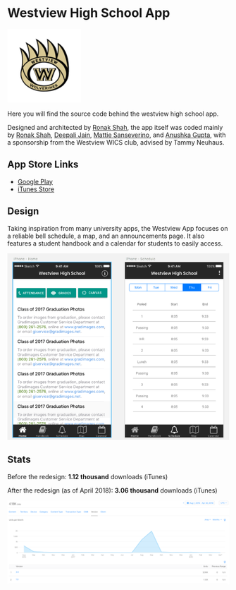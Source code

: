 # Westview High School App
![Logo](images/logo.png)

Here you will find the source code behind the westview high school app.

Designed and architected by [Ronak Shah](https://github.com/ronakdev), the app itself was coded mainly by [Ronak Shah](https://github.com/ronakdev/), [Deepali Jain](https://github.com/deepalijain), [Mattie Sanseverino](https://github.com/mattiesansev), and [Anushka Gupta](https://github.com/anug8628), with a sponsorship from the Westview WICS club, advised by Tammy Neuhaus.

## App Store Links

- [Google Play](https://play.google.com/store/apps/details?id=io.westviewapp.official&hl=en)
- [iTunes Store](https://itunes.apple.com/us/app/westview-high-school/id1141734049?mt=8)

## Design

Taking inspiration from many university apps, the Westview App focuses on a reliable bell schedule, a map, and an announcements page. It also features a student handbook and a calendar for students to easily access. 

![Screenshot of Design from Sketch](images/design.png)

## Stats

Before the redesign: **1.12 thousand** downloads (iTunes)

After the redesign (as of April 2018): **3.06 thousand** downloads (iTunes)

![Screenshot of Stats](images/stats.png)

